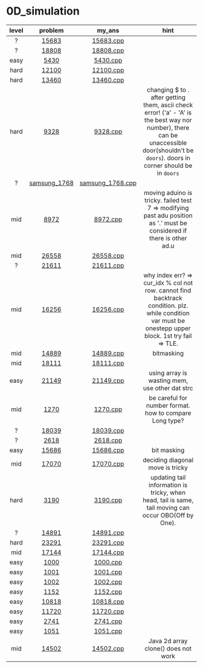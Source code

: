 # 0D_simulation
| level | problem | my_ans | hint |
| :--: | :--: | :--: | :--: |
| ? | [15683](https://www.acmicpc.net/problem/15683) | [15683.cpp](./15683/15683.cpp) |  |
| ? | [18808](https://www.acmicpc.net/problem/18808) | [18808.cpp](./18808/18808.cpp) |  |
| easy | [5430](https://www.acmicpc.net/problem/5430) | [5430.cpp](./5430/5430.cpp) |  |
| hard | [12100](https://www.acmicpc.net/problem/12100) | [12100.cpp](./12100/12100.cpp) |  |
| hard | [13460](https://www.acmicpc.net/problem/13460) | [13460.cpp](./13460/13460.cpp) |  |
| hard | [9328](https://www.acmicpc.net/problem/9328) | [9328.cpp](./9328/9328.cpp) | changing $ to . after getting them, ascii check error! ('a' - 'A' is the best way nor number), there can be unaccessible door(shouldn't be `doors`). doors in corner should be in `doors` |
| ? | [samsung_1768](https://www.acmicpc.net/problem/samsung_1768) | [samsung_1768.cpp](./samsung_1768/samsung_1768.cpp) |  |
| mid | [8972](https://www.acmicpc.net/problem/8972) | [8972.cpp](./8972/8972.cpp) | moving aduino is tricky. failed test 7 => modifying past adu position as '.' must be considered if there is other ad.u |
| mid | [26558](https://www.acmicpc.net/problem/26558) | [26558.cpp](./26558/26558.cpp) |  |
| ? | [21611](https://www.acmicpc.net/problem/21611) | [21611.cpp](./21611/21611.cpp) |  |
| mid | [16256](https://www.acmicpc.net/problem/16256) | [16256.cpp](./16256/16256.cpp) | why index err? => cur_idx % col not row. cannot find backtrack condition. plz. while condition var must be onestepp upper block. 1st try fail => TLE. |
| mid | [14889](https://www.acmicpc.net/problem/14889) | [14889.cpp](./14889/14889.cpp) | bitmasking |
| mid | [18111](https://www.acmicpc.net/problem/18111) | [18111.cpp](./18111/18111.cpp) |  |
| easy | [21149](https://www.acmicpc.net/problem/21149) | [21149.cpp](./21149/21149.cpp) | using array is wasting mem, use other dat strc |
| mid | [1270](https://www.acmicpc.net/problem/1270) | [1270.cpp](./1270/1270.cpp) | be careful for number format. how to compare Long type? |
| ? | [18039](https://www.acmicpc.net/problem/18039) | [18039.cpp](./18039/18039.cpp) |  |
| ? | [2618](https://www.acmicpc.net/problem/2618) | [2618.cpp](./2618/2618.cpp) |  |
| easy | [15686](https://www.acmicpc.net/problem/15686) | [15686.cpp](./15686/15686.cpp) | bit masking |
| mid | [17070](https://www.acmicpc.net/problem/17070) | [17070.cpp](./17070/17070.cpp) | deciding diagonal move is tricky |
| hard | [3190](https://www.acmicpc.net/problem/3190) | [3190.cpp](./3190/3190.cpp) | updating tail information is tricky, when head, tail is same, tail moving can occur OBO(Off by One). |
| ? | [14891](https://www.acmicpc.net/problem/14891) | [14891.cpp](./14891/14891.cpp) |  |
| hard | [23291](https://www.acmicpc.net/problem/23291) | [23291.cpp](./23291/23291.cpp) |  |
| mid | [17144](https://www.acmicpc.net/problem/17144) | [17144.cpp](./17144/17144.cpp) |  |
| easy | [1000](https://www.acmicpc.net/problem/1000) | [1000.cpp](./1000/1000.cpp) |  |
| easy | [1001](https://www.acmicpc.net/problem/1001) | [1001.cpp](./1001/1001.cpp) |  |
| easy | [1002](https://www.acmicpc.net/problem/1002) | [1002.cpp](./1002/1002.cpp) |  |
| easy | [1152](https://www.acmicpc.net/problem/1152) | [1152.cpp](./1152/1152.cpp) |  |
| easy | [10818](https://www.acmicpc.net/problem/10818) | [10818.cpp](./10818/10818.cpp) |  |
| easy | [11720](https://www.acmicpc.net/problem/11720) | [11720.cpp](./11720/11720.cpp) |  |
| easy | [2741](https://www.acmicpc.net/problem/2741) | [2741.cpp](./2741/2741.cpp) |  |
| easy | [1051](https://www.acmicpc.net/problem/1051) | [1051.cpp](./1051/1051.cpp) |  |
| mid | [14502](https://www.acmicpc.net/problem/14502) | [14502.cpp](./14502/14502.cpp) | Java 2d array clone() does not work |
